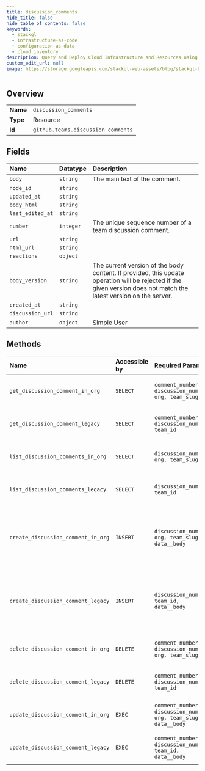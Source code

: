 ```yaml
---
title: discussion_comments
hide_title: false
hide_table_of_contents: false
keywords:
  - stackql
  - infrastructure-as-code
  - configuration-as-data
  - cloud inventory
description: Query and Deploy Cloud Infrastructure and Resources using SQL
custom_edit_url: null
image: https://storage.googleapis.com/stackql-web-assets/blog/stackql-blog-post-featured-image.png
---
```

  
    

## Overview
<table><tbody>
<tr><td><b>Name</b></td><td><code>discussion_comments</code></td></tr>
<tr><td><b>Type</b></td><td>Resource</td></tr>
<tr><td><b>Id</b></td><td><code>github.teams.discussion_comments</code></td></tr>
</tbody></table>

## Fields
| Name | Datatype | Description |
|:-----|:---------|:------------|
| `body` | `string` | The main text of the comment. |
| `node_id` | `string` |  |
| `updated_at` | `string` |  |
| `body_html` | `string` |  |
| `last_edited_at` | `string` |  |
| `number` | `integer` | The unique sequence number of a team discussion comment. |
| `url` | `string` |  |
| `html_url` | `string` |  |
| `reactions` | `object` |  |
| `body_version` | `string` | The current version of the body content. If provided, this update operation will be rejected if the given version does not match the latest version on the server. |
| `created_at` | `string` |  |
| `discussion_url` | `string` |  |
| `author` | `object` | Simple User |
## Methods
| Name | Accessible by | Required Params | Description |
|:-----|:--------------|:----------------|:------------|
| `get_discussion_comment_in_org` | `SELECT` | `comment_number, discussion_number, org, team_slug` | Get a specific comment on a team discussion. OAuth access tokens require the `read:discussion` [scope](https://docs.github.com/apps/building-oauth-apps/understanding-scopes-for-oauth-apps/).<br /><br />**Note:** You can also specify a team by `org_id` and `team_id` using the route `GET /organizations/{org_id}/team/{team_id}/discussions/{discussion_number}/comments/{comment_number}`. |
| `get_discussion_comment_legacy` | `SELECT` | `comment_number, discussion_number, team_id` | **Deprecation Notice:** This endpoint route is deprecated and will be removed from the Teams API. We recommend migrating your existing code to use the new [Get a discussion comment](https://docs.github.com/rest/reference/teams#get-a-discussion-comment) endpoint.<br /><br />Get a specific comment on a team discussion. OAuth access tokens require the `read:discussion` [scope](https://docs.github.com/apps/building-oauth-apps/understanding-scopes-for-oauth-apps/). |
| `list_discussion_comments_in_org` | `SELECT` | `discussion_number, org, team_slug` | List all comments on a team discussion. OAuth access tokens require the `read:discussion` [scope](https://docs.github.com/apps/building-oauth-apps/understanding-scopes-for-oauth-apps/).<br /><br />**Note:** You can also specify a team by `org_id` and `team_id` using the route `GET /organizations/{org_id}/team/{team_id}/discussions/{discussion_number}/comments`. |
| `list_discussion_comments_legacy` | `SELECT` | `discussion_number, team_id` | **Deprecation Notice:** This endpoint route is deprecated and will be removed from the Teams API. We recommend migrating your existing code to use the new [List discussion comments](https://docs.github.com/rest/reference/teams#list-discussion-comments) endpoint.<br /><br />List all comments on a team discussion. OAuth access tokens require the `read:discussion` [scope](https://docs.github.com/apps/building-oauth-apps/understanding-scopes-for-oauth-apps/). |
| `create_discussion_comment_in_org` | `INSERT` | `discussion_number, org, team_slug, data__body` | Creates a new comment on a team discussion. OAuth access tokens require the `write:discussion` [scope](https://docs.github.com/apps/building-oauth-apps/understanding-scopes-for-oauth-apps/).<br /><br />This endpoint triggers [notifications](https://docs.github.com/en/github/managing-subscriptions-and-notifications-on-github/about-notifications). Creating content too quickly using this endpoint may result in secondary rate limiting. See "[Secondary rate limits](https://docs.github.com/rest/overview/resources-in-the-rest-api#secondary-rate-limits)" and "[Dealing with secondary rate limits](https://docs.github.com/rest/guides/best-practices-for-integrators#dealing-with-secondary-rate-limits)" for details.<br /><br />**Note:** You can also specify a team by `org_id` and `team_id` using the route `POST /organizations/{org_id}/team/{team_id}/discussions/{discussion_number}/comments`. |
| `create_discussion_comment_legacy` | `INSERT` | `discussion_number, team_id, data__body` | **Deprecation Notice:** This endpoint route is deprecated and will be removed from the Teams API. We recommend migrating your existing code to use the new [Create a discussion comment](https://docs.github.com/rest/reference/teams#create-a-discussion-comment) endpoint.<br /><br />Creates a new comment on a team discussion. OAuth access tokens require the `write:discussion` [scope](https://docs.github.com/apps/building-oauth-apps/understanding-scopes-for-oauth-apps/).<br /><br />This endpoint triggers [notifications](https://docs.github.com/en/github/managing-subscriptions-and-notifications-on-github/about-notifications). Creating content too quickly using this endpoint may result in secondary rate limiting. See "[Secondary rate limits](https://docs.github.com/rest/overview/resources-in-the-rest-api#secondary-rate-limits)" and "[Dealing with secondary rate limits](https://docs.github.com/rest/guides/best-practices-for-integrators#dealing-with-secondary-rate-limits)" for details. |
| `delete_discussion_comment_in_org` | `DELETE` | `comment_number, discussion_number, org, team_slug` | Deletes a comment on a team discussion. OAuth access tokens require the `write:discussion` [scope](https://docs.github.com/apps/building-oauth-apps/understanding-scopes-for-oauth-apps/).<br /><br />**Note:** You can also specify a team by `org_id` and `team_id` using the route `DELETE /organizations/{org_id}/team/{team_id}/discussions/{discussion_number}/comments/{comment_number}`. |
| `delete_discussion_comment_legacy` | `DELETE` | `comment_number, discussion_number, team_id` | **Deprecation Notice:** This endpoint route is deprecated and will be removed from the Teams API. We recommend migrating your existing code to use the new [Delete a discussion comment](https://docs.github.com/rest/reference/teams#delete-a-discussion-comment) endpoint.<br /><br />Deletes a comment on a team discussion. OAuth access tokens require the `write:discussion` [scope](https://docs.github.com/apps/building-oauth-apps/understanding-scopes-for-oauth-apps/). |
| `update_discussion_comment_in_org` | `EXEC` | `comment_number, discussion_number, org, team_slug, data__body` | Edits the body text of a discussion comment. OAuth access tokens require the `write:discussion` [scope](https://docs.github.com/apps/building-oauth-apps/understanding-scopes-for-oauth-apps/).<br /><br />**Note:** You can also specify a team by `org_id` and `team_id` using the route `PATCH /organizations/{org_id}/team/{team_id}/discussions/{discussion_number}/comments/{comment_number}`. |
| `update_discussion_comment_legacy` | `EXEC` | `comment_number, discussion_number, team_id, data__body` | **Deprecation Notice:** This endpoint route is deprecated and will be removed from the Teams API. We recommend migrating your existing code to use the new [Update a discussion comment](https://docs.github.com/rest/reference/teams#update-a-discussion-comment) endpoint.<br /><br />Edits the body text of a discussion comment. OAuth access tokens require the `write:discussion` [scope](https://docs.github.com/apps/building-oauth-apps/understanding-scopes-for-oauth-apps/). |
